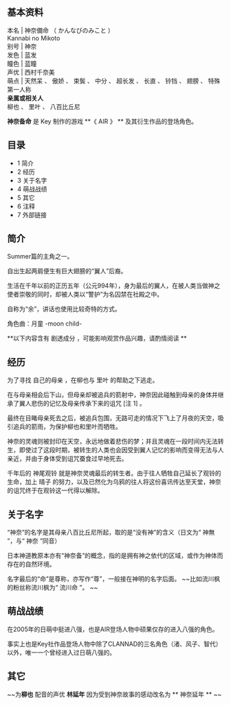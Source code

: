 **基本资料**  
---  
本名  |  神奈備命  （  かんなびのみこと  ）    
Kannabi no Mikoto  
别号  |  神奈   
发色  |  蓝发   
瞳色  |  蓝瞳   
声优  |  西村千奈美   
萌点  |  天然呆  、  傲娇  、  束鬓  、  中分  、  超长发  、  长直  、  铃铛  、  翅膀  、  特殊第一人称   
**亲属或相关人**  
柳也  、  里叶  、  八百比丘尼  
  
**神奈备命** 是  Key  制作的游戏 **《 AIR  》 ** 及其衍生作品的登场角色。

##  目录

  * 1  简介 
  * 2  经历 
  * 3  关于名字 
  * 4  萌战战绩 
  * 5  其它 
  * 6  注释 
  * 7  外部链接 

##  简介

Summer篇的主角之一。

自出生起两肩便生有巨大翅膀的“翼人”后裔。

生活在千年以前的正历五年（公元994年），身为最后的翼人，在被人类当做神之使者崇敬的同时，却被人类以“警护”为名囚禁在社殿之中。

自称为“余”，讲话也使用比较奇特的方式。

角色曲：月童 -moon child-

**以下内容含有 剧透成分  ，可能影响观赏作品兴趣，请酌情阅读 **

##  经历

为了寻找  自己的母亲  ，在柳也与  里叶  的帮助之下逃走。

在与母亲相会后下山，但母亲却被追兵的箭射中，神奈因此碰触到母亲的身体并继承了翼人悲伤的记忆及母亲传承下来的诅咒  [注 1]  。

最终在目睹母亲死去之后，被追兵包围，无路可走的情况下飞上了月夜的天空，吸引追兵的箭雨，为保护柳也和里叶而牺牲。

神奈的灵魂则被封印在天空，永远地做着悲伤的梦；并且灵魂在一段时间内无法转生，即使过了这段时期，被转生的人类也会因受到翼人记忆的影响而变得无法与人亲近，并由于身体受到诅咒蚕食过早地死去。

千年后的  神尾观铃  就是神奈灵魂最后的转生者。由于往人牺牲自己延长了观铃的生命，加上  晴子
的努力，以及已然化为乌鸦的往人将这份喜讯传达至天堂，神奈的诅咒终于在观铃这一代得以解除。

##  关于名字

“神奈”的名字是其母亲八百比丘尼所起，取的是“没有神”的含义（日文为“  神無  ”，与“  神奈  ”同音）

日本神道教原本亦有“神奈备”的概念，指的是拥有神之依代的区域，或作为神体而存在的自然环境。

名字最后的“命”是尊称，亦写作“尊”，一般接在神明的名字后面。 ~~比如流川枫的粉丝称流川枫为“ 流川命  ”。 ~~

##  萌战战绩

在2005年的日萌中挺进八强，也是AIR登场人物中硕果仅存的进入八强的角色。

事实上也是Key社作品登场人物中除了CLANNAD的三名角色（渚、风子、智代）以外，唯一一个曾经进入过日萌八强的。

##  其它

~~为**柳也** 配音的声优 **林延年** 因为受到神奈故事的感动改名为 ** 神奈延年  ** ~~